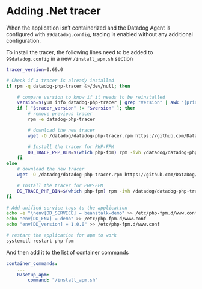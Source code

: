 # Adding .Net tracer

When the application isn’t containerized and the Datadog Agent is configured with `99datadog.config`, tracing is enabled without any additional configuration.

To install the tracer, the following lines need to be added to `99datadog.config` in a new `/install_apm.sh` section

```sh
tracer_version=0.69.0

# Check if a tracer is already installed
if rpm -q datadog-php-tracer &>/dev/null; then

    # compare version to know if it needs to be reinstalled
    version=$(yum info datadog-php-tracer | grep "Version" | awk '{print $3}')
    if [ "$tracer_version" != "$version" ]; then
        # remove previous tracer
        rpm -e datadog-php-tracer

        # download the new tracer
        wget -O /datadog/datadog-php-tracer.rpm https://github.com/DataDog/dd-trace-php/releases/download/$tracer_version/datadog-php-tracer-$tracer_version-1.x86_64.rpm

        # Install the tracer for PHP-FPM
        DD_TRACE_PHP_BIN=$(which php-fpm) rpm -ivh /datadog/datadog-php-tracer.rpm
    fi
else
    # download the new tracer
    wget -O /datadog/datadog-php-tracer.rpm https://github.com/DataDog/dd-trace-php/releases/download/$tracer_version/datadog-php-tracer-$tracer_version-1.x86_64.rpm

    # Install the tracer for PHP-FPM
    DD_TRACE_PHP_BIN=$(which php-fpm) rpm -ivh /datadog/datadog-php-tracer.rpm
fi

# Add unified service tags to the application
echo -e "\nenv[DD_SERVICE] = beanstalk-demo" >> /etc/php-fpm.d/www.conf
echo "env[DD_ENV] = demo" >> /etc/php-fpm.d/www.conf
echo "env[DD_version] = 1.0.0" >> /etc/php-fpm.d/www.conf

# restart the application for apm to work
systemctl restart php-fpm
```

And then add it to the list of container commands

```yaml
container_commands:
    ...
    07setup_apm:
        command: "/install_apm.sh"
```